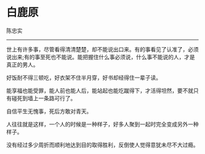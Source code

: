 

# 白鹿原

陈忠实

---

世上有许多事，尽管看得清清楚楚，却不能说出口来。有的事看见了认准了，必须说出来;有的事至死也不能说。能把握住什么事必须说，什么事不能说的人，才是真正的男人。

好饭耐不得三顿吃，好衣架不住半月穿，好书却经得住一辈子读。

能享福也能受罪，能人前也能人后，能站起也能圪蹴得下，才活得坦然，要不就只有碰死到墙上一条路可行了。

自信平生无愧事，死后方敢对青天。

人往往就是这样，一个人的时候是一种样子，好多人聚到一起时完全变成另外一种样子。

没有经过多少周折而顺利地达到目的取得胜利，反倒使人觉得意犹未尽不大过瘾。


